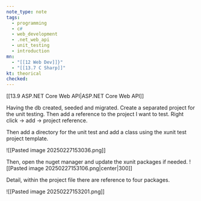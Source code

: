 ```yaml
---
note_type: note
tags:
  - programming
  - c#
  - web_development
  - .net_web_api
  - unit_testing
  - introduction
mn:
  - "[[12 Web Dev]]}"
  - "[[13.7 C Sharp]]"
kt: theorical
checked:
---
```

[[13.9 ASP.NET Core Web API|ASP.NET Core Web API]]

Having the db created, seeded and migrated. Create a separated project for the unit testing. Then add a reference to the project I want to test. Right click -> add -> project reference. 

Then add a directory for the unit test and add a class using the xunit test project template.

![[Pasted image 20250227153036.png]]

Then, open the nuget manager and update the xunit packages if needed.
![[Pasted image 20250227153106.png|center|300]]

Detail, within the project file there are reference to four packages.

![[Pasted image 20250227153201.png]]



